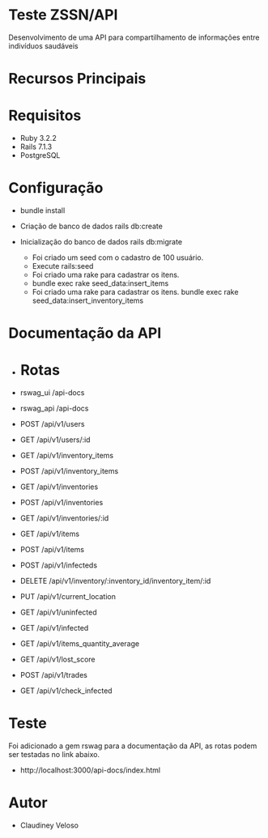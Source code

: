 # Teste ZSSN/API
Desenvolvimento de uma API para compartilhamento de informações entre indivíduos saudáveis

# Recursos Principais

# Requisitos
  * Ruby 3.2.2
  * Rails 7.1.3
  * PostgreSQL

# Configuração
  * bundle install

* Criação de banco de dados
  rails db:create

* Inicialização do banco de dados
  rails db:migrate
  * Foi criado um seed com o cadastro de 100 usuário.
  - Execute rails:seed
  * Foi criado uma rake para cadastrar os itens.
  - bundle exec rake seed_data:insert_items
  * Foi criado uma rake para cadastrar os itens.
  bundle exec rake seed_data:insert_inventory_items

# Documentação da API
  * Rotas
    =====

  * rswag_ui  /api-docs
  * rswag_api /api-docs
  * POST   /api/v1/users
  * GET    /api/v1/users/:id
  * GET    /api/v1/inventory_items
  * POST   /api/v1/inventory_items
  * GET    /api/v1/inventories
  * POST   /api/v1/inventories
  * GET    /api/v1/inventories/:id
  * GET    /api/v1/items
  * POST   /api/v1/items
  * POST   /api/v1/infecteds
  * DELETE /api/v1/inventory/:inventory_id/inventory_item/:id
  * PUT    /api/v1/current_location
  * GET    /api/v1/uninfected
  * GET    /api/v1/infected
  * GET    /api/v1/items_quantity_average
  * GET    /api/v1/lost_score
  * POST   /api/v1/trades
  * GET    /api/v1/check_infected

# Teste
  Foi adicionado a gem rswag para a documentação da API, as
  rotas podem ser testadas no link abaixo.

  * http://localhost:3000/api-docs/index.html
# Autor
  * Claudiney Veloso

